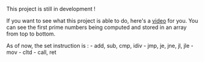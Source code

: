 This project is still in development !

If you want to see what this project is able to do, here's a [video](https://x.com/Sachagd_/status/1929201772364550402) for you. You can see the first prime numbers being computed and stored in an array from top to bottom.

As of now, the set instruction  is : 
    - add, sub, cmp, idiv
    - jmp, je, jne, jl, jle
    - mov
    - cltd
    - call, ret